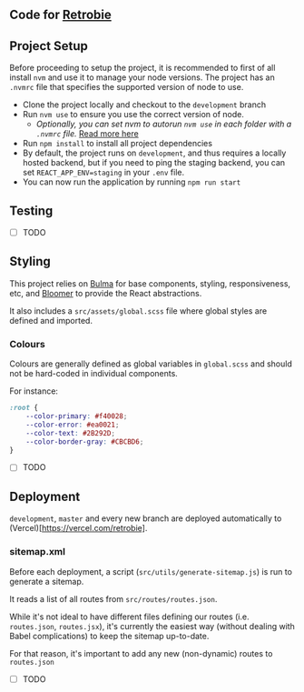 ## Code for [Retrobie](https://retrobie.com)

## Project Setup

Before proceeding to setup the project, it is recommended to first of all install `nvm` and use it
to manage your node versions. The project has an `.nvmrc` file that specifies the supported version
of node to use.

- Clone the project locally and checkout to the `development` branch
- Run `nvm use` to ensure you use the correct version of node.
  - _Optionally, you can set nvm to autorun `nvm use` in each folder with a `.nvmrc` file._
    [Read more here](https://github.com/nvm-sh/nvm#deeper-shell-integration)
- Run `npm install` to install all project dependencies
- By default, the project runs on `development`, and thus requires a locally hosted backend, but if
  you need to ping the staging backend, you can set `REACT_APP_ENV=staging` in your `.env` file.
- You can now run the application by running `npm run start`

## Testing

- [ ] TODO

## Styling

This project relies on [Bulma](https://bulma.io/documentation/) for base components,
styling, responsiveness, etc, and [Bloomer](bloomer.js.org/)
to provide the React abstractions.

It also includes a `src/assets/global.scss` file where global styles
are defined and imported.

### Colours
Colours are generally defined as global variables in `global.scss`
and should not be hard-coded in individual components.

For instance:
```css
:root {
    --color-primary: #f40028;
    --color-error: #ea0021;
    --color-text: #2B292D;
    --color-border-gray: #CBCBD6;
}
```
- [ ] TODO

## Deployment

`development`, `master` and every new branch are deployed automatically
to (Vercel)[https://vercel.com/retrobie].

### sitemap.xml
Before each deployment, a script (`src/utils/generate-sitemap.js`)
is run to generate a sitemap.

It reads a list of all routes from `src/routes/routes.json`. 

While it's not ideal to have different files defining our routes 
(i.e. `routes.json`, `routes.jsx`), it's currently the easiest way 
(without dealing with Babel complications) to keep the sitemap
up-to-date.

For that reason, it's important to add any new (non-dynamic)
routes to `routes.json`


- [ ] TODO
